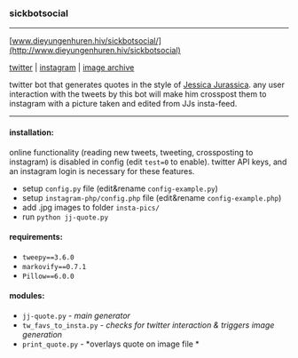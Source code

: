### sickbotsocial
______

[logo]: http://www.dieyungenhuren.hiv/sickbotsocial/ava.jpg "sickbotsocial"

[www.dieyungenhuren.hiv/sickbotsocial/](http://www.dieyungenhuren.hiv/sickbotsocial)

[twitter](www.twitter.com/sickbotsocial/) | 
[instagram](www.instagram.com/sickbotsocial/) |
[image archive](www.dieyungenhuren.hiv/sickbotsocial/img/e)

twitter bot that generates quotes in the style of [Jessica Jurassica](http://www.twitter.com/sickbutsocial/). any user interaction with the tweets by this bot will make him crosspost them to instagram with a picture taken and edited from JJs insta-feed.

______

#### installation:
online functionality (reading new tweets, tweeting, crossposting to instagram) is disabled in config (edit `test=0` to enable). twitter API keys, and an instagram login is necessary for these features.

- setup `config.py` file (edit&rename `config-example.py`)
- setup `instagram-php/config.php` file (edit&rename `config-example.php`)
- add .jpg images to folder `insta-pics/`
- run `python jj-quote.py`

#### requirements: 
- `tweepy==3.6.0`
- `markovify==0.7.1`
- `Pillow==6.0.0`

#### modules:
- `jj-quote.py` - *main generator*
- `tw_favs_to_insta.py` - *checks for twitter interaction & triggers image generation*
- `print_quote.py` - *overlays quote on image file *
